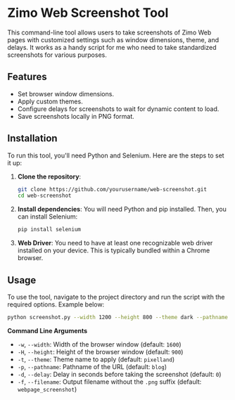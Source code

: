 # Zimo Web Screenshot Tool

This command-line tool allows users to take screenshots of Zimo Web pages with customized settings such as window dimensions, theme, and delays. It works as a handy script for me who need to take standardized screenshots for various purposes.

## Features

- Set browser window dimensions.
- Apply custom themes.
- Configure delays for screenshots to wait for dynamic content to load.
- Save screenshots locally in PNG format.

## Installation

To run this tool, you'll need Python and Selenium. Here are the steps to set it up:

1. **Clone the repository**:
   ```bash
   git clone https://github.com/yourusername/web-screenshot.git
   cd web-screenshot
   ```
2. **Install dependencies**:
   You will need Python and pip installed. Then, you can install Selenium:
   ```bash
   pip install selenium
   ```
3. **Web Driver**:
   You need to have at least one recognizable web driver installed on your device. This is typically bundled within a Chrome browser.

## Usage

To use the tool, navigate to the project directory and run the script with the required options. Example below:

```bash
python screenshot.py --width 1200 --height 800 --theme dark --pathname about --delay 2
```

**Command Line Arguments**

- `-w`, `--width`: Width of the browser window (default: `1600`)
- `-H`, `--height`: Height of the browser window (default: `900`)
- `-t`, `--theme`: Theme name to apply (default: `pixelland`)
- `-p`, `--pathname`: Pathname of the URL (default: `blog`)
- `-d`, `--delay`: Delay in seconds before taking the screenshot (default: `0`)
- `-f`, `--filename`: Output filename without the `.png` suffix (default: `webpage_screenshot`)
